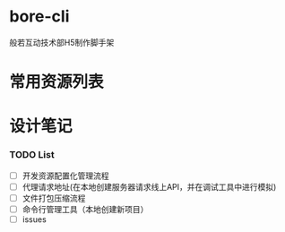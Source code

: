 # bore-cli
般若互动技术部H5制作脚手架

# 常用资源列表


# 设计笔记


### TODO List

- [ ] 开发资源配置化管理流程
- [ ] 代理请求地址(在本地创建服务器请求线上API，并在调试工具中进行模拟)
- [ ] 文件打包压缩流程
- [ ] 命令行管理工具（本地创建新项目）
- [ ] issues